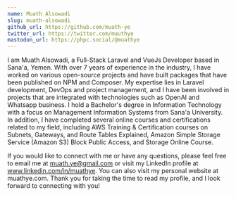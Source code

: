 ```yaml
---
name: Muath Alsowadi
slug: muath-alsowadi
github_url: https://github.com/muath-ye
twitter_url: https://twitter.com/mauthye
mastodon_url: https://phpc.social/@muathye
---
```


I am Muath Alsowadi, a Full-Stack Laravel and VueJs Developer based in Sana'a, Yemen. With over 7 years of experience in the industry, I have worked on various open-source projects and have built packages that have been published on NPM and Composer. My expertise lies in Laravel development, DevOps and project management, and I have been involved in projects that are integrated with technologies such as OpenAI and Whatsapp business.
I hold a Bachelor's degree in Information Technology with a focus on Management Information Systems from Sana'a University. In addition, I have completed several online courses and certifications related to my field, including AWS Training & Certification courses on Subnets, Gateways, and Route Tables Explained, Amazon Simple Storage Service (Amazon S3) Block Public Access, and Storage Online Course.

If you would like to connect with me or have any questions, please feel free to email me at muath.ye@gmail.com or visit my LinkedIn profile at www.linkedin.com/in/muathye. You can also visit my personal website at muathye.com. Thank you for taking the time to read my profile, and I look forward to connecting with you!

